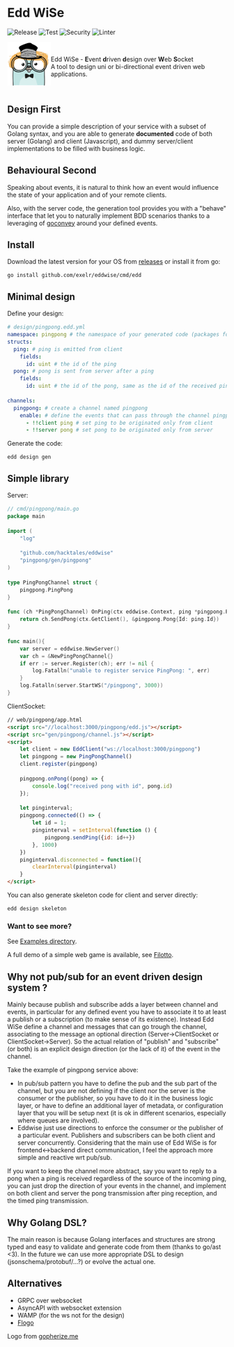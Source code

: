 
# Edd WiSe

![Release](https://img.shields.io/github/v/release/exelr/eddwise.svg)
![Test](https://github.com/exelr/eddwise/workflows/Test/badge.svg)
![Security](https://github.com/exelr/eddwise/workflows/Security/badge.svg)
![Linter](https://github.com/exelr/eddwise/workflows/Linter/badge.svg)

<div>
<img align="left" src="https://raw.githubusercontent.com/exelr/eddwise/master/logo.png" alt="Edd WiSe" width="100" height="100" />
<br/>
<p>
	Edd WiSe - <b>E</b>vent <b>d</b>riven <b>d</b>esign over <b>W</b>eb <b>S</b>ocket<br />
    A tool to design uni or bi-directional event driven web applications. <br />
</p>
<p><br /></p>
</div>

## Design First

You can provide a simple description of your service with a subset of Golang syntax,
and you are able to generate **documented** code of both server (Golang) and client (Javascript), and dummy server/client implementations to be filled with business logic.

## Behavioural Second

Speaking about events, it is natural to think how an event would influence the state of your application and of your remote clients.

Also, with the server code, the generation tool provides you with a "behave" interface that let you to naturally implement BDD scenarios thanks to a leveraging of [goconvey](https://github.com/smartystreets/goconvey) around your defined events.

## Install

Download the latest version for your OS from [releases](https://github.com/exelr/eddwise/releases) or install it from go:

```shell
go install github.com/exelr/eddwise/cmd/edd
```

## Minimal design

Define your design:
```yaml
# design/pingpong.edd.yml
namespace: pingpong # the namespace of your generated code (packages for go)
structs:
  ping: # ping is emitted from client
    fields:
      id: uint # the id of the ping
  pong: # pong is sent from server after a ping
    fields:
      id: uint # the id of the pong, same as the id of the received ping

channels:
  pingpong: # create a channel named pingpong
    enable: # define the events that can pass through the channel pingpong with an optional direction
      - !!client ping # set ping to be originated only from client 
      - !!server pong # set pong to be originated only from server
```

Generate the code:

```shell
edd design gen
```

## Simple library

Server:
```go
// cmd/pingpong/main.go
package main

import (
    "log"

    "github.com/hacktales/eddwise"
    "pingpong/gen/pingpong"
)

type PingPongChannel struct {
    pingpong.PingPong
}

func (ch *PingPongChannel) OnPing(ctx eddwise.Context, ping *pingpong.Ping) error {
    return ch.SendPong(ctx.GetClient(), &pingpong.Pong{Id: ping.Id})
}

func main(){
    var server = eddwise.NewServer()
    var ch = &NewPingPongChannel{}
    if err := server.Register(ch); err != nil {
        log.Fatalln("unable to register service PingPong: ", err)
    }
    log.Fatalln(server.StartWS("/pingpong", 3000))
}

```
ClientSocket:
```html
// web/pingpong/app.html
<script src="//localhost:3000/pingpong/edd.js"></script>
<script src="gen/pingpong/channel.js"></script>
<script>
    let client = new EddClient("ws://localhost:3000/pingpong")
    let pingpong = new PingPongChannel()
    client.register(pingpong)
    
    pingpong.onPong((pong) => {
        console.log("received pong with id", pong.id)
    });
    
    let pinginterval;
    pingpong.connected(() => {
        let id = 1;
        pinginterval = setInterval(function () {
            pingpong.sendPing({id: id++})
        }, 1000)
    })
    pinginterval.disconnected = function(){
        clearInterval(pinginterval)
    }
</script>
```

You can also generate skeleton code for client and server directly:

```shell
edd design skeleton
```

### Want to see more?

See [Examples directory](examples).

A full demo of a simple web game is available, see [Filotto](https://github.com/exelr/filotto).

## Why not pub/sub for an event driven design system ?

Mainly because publish and subscribe adds a layer between channel and events,
in particular for any defined event you have to associate it to at least a publish or a subscription (to make sense of its existence).
Instead Edd WiSe define a channel and messages that can go trough the channel, associating to the message an optional direction (Server->ClientSocket or ClientSocket->Server).
So the actual relation of "publish" and "subscribe" (or both) is an explicit design direction (or the lack of it) of the event in the channel.

Take the example of pingpong service above:
- In pub/sub pattern you have to define the pub and the sub part of the channel, but you are not defining if the client nor the server is the consumer or the publisher, so you have to do it in the business logic layer, or have to define an additional layer of metadata, or configuration layer that you will be setup next (it is ok in different scenarios, especially where queues are involved).
- Eddwise just use directions to enforce the consumer or the publisher of a particular event.
  Publishers and subscribers can be both client and server concurrently.
  Considering that the main use of Edd WiSe is for frontend<->backend direct communication, I feel the approach more simple and reactive wrt pub/sub.


If you want to keep the channel more abstract, say you want to reply to a pong when a ping is received regardless of the source of the incoming ping, you can just drop the direction of your events in the channel,
and implement on both client and server the pong transmission after ping reception, and the timed ping transmission.

## Why Golang DSL?

The main reason is because Golang interfaces and structures are strong typed and easy to validate and generate code from them (thanks to go/ast <3).
In the future we can use more appropriate DSL to design (jsonschema/protobuf/...?) or evolve the actual one.

## Alternatives

- GRPC over websocket
- AsyncAPI with websocket extension
- WAMP (for the ws not for the design)
- [Flogo](https://github.com/TIBCOSoftware/flogo)

Logo from [gopherize.me](https://gopherize.me)
